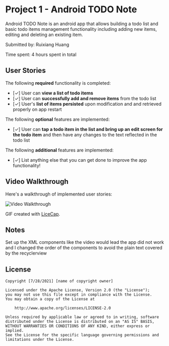 # Project 1 - Android TODO Note

Android TODO Note is an android app that allows building a todo list and basic todo items management functionality including adding new items, editing and deleting an existing item.

Submitted by: Ruixiang Huang

Time spent: 4 hours spent in total

## User Stories

The following **required** functionality is completed:

* [✓] User can **view a list of todo items**
* [✓] User can **successfully add and remove items** from the todo list
* [✓] User's **list of items persisted** upon modification and and retrieved properly on app restart

The following **optional** features are implemented:

* [✓] User can **tap a todo item in the list and bring up an edit screen for the todo item** and then have any changes to the text reflected in the todo list

The following **additional** features are implemented:

* [✓] List anything else that you can get done to improve the app functionality!

## Video Walkthrough

Here's a walkthrough of implemented user stories:

<img src='https://drive.google.com/drive/folders/1fwcIArj7-9ZwHNSmtvfZuv3jSjrwfqH5' title='Video Walkthrough' width='' alt='Video Walkthrough' />

GIF created with [LiceCap](http://www.cockos.com/licecap/).

## Notes

Set up the XML components like the video would lead the app did not work and I changed the order of the components to avoid the plain text covered by the recyclerview

## License

    Copyright [7/28/2021] [name of copyright owner]

    Licensed under the Apache License, Version 2.0 (the "License");
    you may not use this file except in compliance with the License.
    You may obtain a copy of the License at

        http://www.apache.org/licenses/LICENSE-2.0

    Unless required by applicable law or agreed to in writing, software
    distributed under the License is distributed on an "AS IS" BASIS,
    WITHOUT WARRANTIES OR CONDITIONS OF ANY KIND, either express or implied.
    See the License for the specific language governing permissions and
    limitations under the License.
